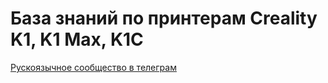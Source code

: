# База знаний по принтерам Creality K1, K1 Max, K1C

[Рускоязычное сообщество в телеграм](https://t.me/crealityK1rus)

